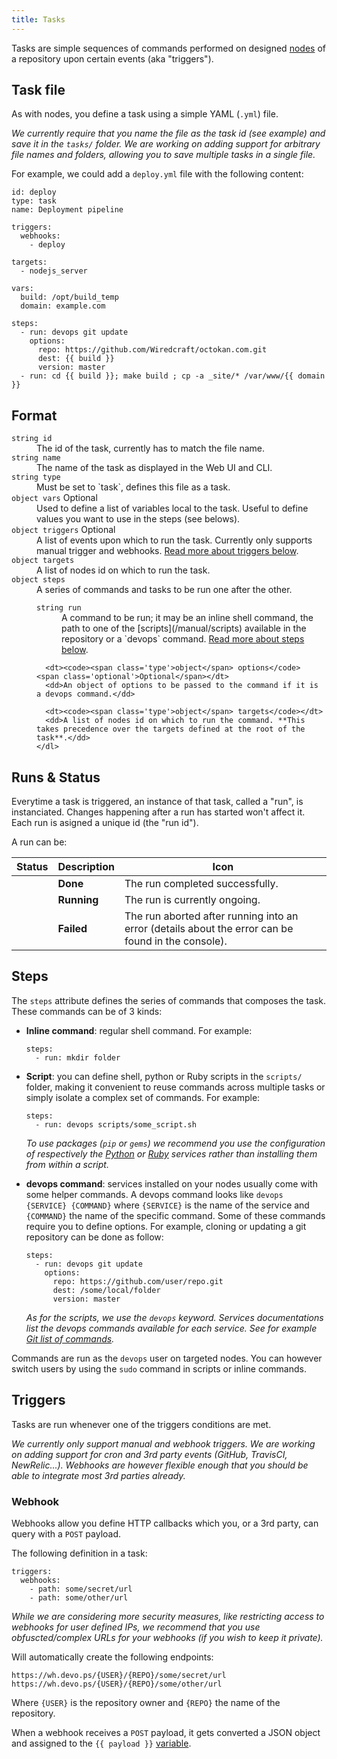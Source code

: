 ```yaml
---
title: Tasks
---
```


Tasks are simple sequences of commands performed on designed [nodes](/manual/nodes) of a repository upon certain events (aka "triggers").

## Task file

As with nodes, you define a task using a simple YAML (`.yml`) file.

*We currently require that you name the file as the task id (see example) and save it in the `tasks/` folder. We are working on adding support for arbitrary file names and folders, allowing you to save multiple tasks in a single file.*

For example, we could add a `deploy.yml` file with the following content:

    id: deploy
    type: task
    name: Deployment pipeline

    triggers:
      webhooks:
        - deploy
    
    targets:
      - nodejs_server
    
    vars:
      build: /opt/build_temp
      domain: example.com
    
    steps:
      - run: devops git update
        options:
          repo: https://github.com/Wiredcraft/octokan.com.git
          dest: {{ build }}
          version: master
      - run: cd {{ build }}; make build ; cp -a _site/* /var/www/{{ domain }}

## Format

<dl>
  <dt><code><span class='type'>string</span> id</code></dt>
  <dd>The id of the task, currently has to match the file name.</dd>

  <dt><code><span class='type'>string</span> name</code></dt>
  <dd>The name of the task as displayed in the Web UI and CLI.</dd>

  <dt><code><span class='type'>string</span> type</code></dt>
  <dd>Must be set to `task`, defines this file as a task.</dd>
  
  <dt><code><span class='type'>object</span> vars</code> <span class='optional'>Optional</span></dt>
  <dd>Used to define a list of variables local to the task. Useful to define values you want to use in the steps (see belows).</dd>

  <dt><code><span class='type'>object</span> triggers</code> <span class='optional'>Optional</span></dt>
  <dd>A list of events upon which to run the task. Currently only supports manual trigger and webhooks. <a href='#triggers'>Read more about triggers below</a>.</dd>

  <dt><code><span class='type'>object</span> targets</code></dt>
  <dd>A list of nodes id on which to run the task.</dd>

  <dt><code><span class='type'>object</span> steps</code></dt>
  <dd>
    A series of commands and tasks to be run one after the other.
    <dl>
      <dt><code><span class='type'>string</span> run</code></dt>
      <dd>A command to be run; it may be an inline shell command, the path to one of the [scripts](/manual/scripts) available in the repository or a `devops` command. <a href='#steps'>Read more about steps below</a>.</dd>
      
      <dt><code><span class='type'>object</span> options</code> <span class='optional'>Optional</span></dt>
      <dd>An object of options to be passed to the command if it is a devops command.</dd>

      <dt><code><span class='type'>object</span> targets</code></dt>
      <dd>A list of nodes id on which to run the command. **This takes precedence over the targets defined at the root of the task**.</dd>
    </dl>
  </dd>
</dl>

## Runs & Status

Everytime a task is triggered, an instance of that task, called a "run", is instanciated. Changes happening after a run has started won't affect it. Each run is asigned a unique id (the "run id").

A run can be:

Status | Description | Icon
--- | --- | ---
<span class='icon done'></span> | **Done** | The run completed successfully.
<span class='icon running'></span> | **Running** | The run is currently ongoing.
 <span class='icon error'></span> | **Failed** | The run aborted after running into an error (details about the error can be found in the console).

## Steps

The `steps` attribute defines the series of commands that composes the task. These commands can be of 3 kinds:

- **Inline command**: regular shell command. For example:

      steps:
        - run: mkdir folder

- **Script**: you can define shell, python or Ruby scripts in the `scripts/` folder, making it convenient to reuse commands across multiple tasks or simply isolate a complex set of commands. For example:

      steps:
        - run: devops scripts/some_script.sh

    *To use packages (`pip` or `gems`) we recommend you use the configuration of respectively the [Python](/services/python) or [Ruby](/services/ruby) services rather than installing them from within a script.*

- **devops command**: services installed on your nodes usually come with some helper commands. A devops command looks like `devops {SERVICE} {COMMAND}` where `{SERVICE}` is the name of the service and `{COMMAND}` the name of the specific command. Some of these commands require you to define options. For example, cloning or updating a git repository can be done as follow:

      steps:
        - run: devops git update
          options:
            repo: https://github.com/user/repo.git
            dest: /some/local/folder
            version: master

    *As for the scripts, we use the `devops` keyword. Services documentations list the devops commands available for each service. See for example [Git list of commands](/services/git#commands).*

Commands are run as the `devops` user on targeted nodes. You can however switch users by using the `sudo` command in scripts or inline commands.

## Triggers

Tasks are run whenever one of the triggers conditions are met.

*We currently only support manual and webhook triggers. We are working on adding support for cron and 3rd party events (GitHub, TravisCI, NewRelic...). Webhooks are however flexible enough that you should be able to integrate most 3rd parties already.*

### Webhook

Webhooks allow you define HTTP callbacks which you, or a 3rd party, can query with a `POST` payload.

The following definition in a task:

    triggers:
      webhooks:
        - path: some/secret/url
        - path: some/other/url

*While we are considering more security measures, like restricting access to webhooks for user defined IPs, we recommend that you use obfuscted/complex URLs for your webhooks (if you wish to keep it private).*

Will automatically create the following endpoints:

    https://wh.devo.ps/{USER}/{REPO}/some/secret/url
    https://wh.devo.ps/{USER}/{REPO}/some/other/url

Where `{USER}` is the repository owner and `{REPO}` the name of the repository.

When a webhook receives a `POST` payload, it gets converted a JSON object and assigned to the `{{ payload }}` [variable](/manual/variables).
